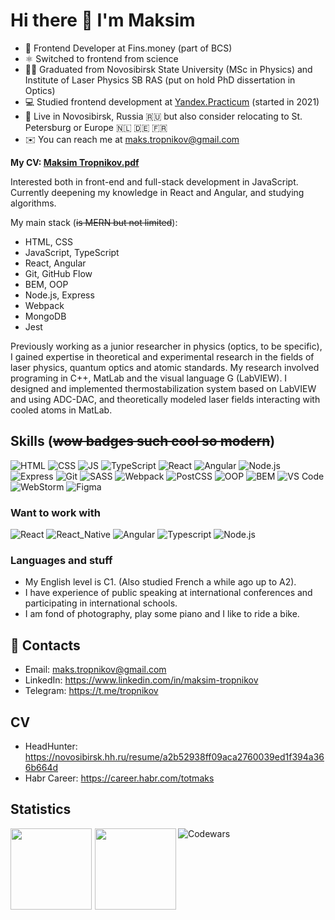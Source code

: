 # Hi there 👋 I'm Maksim

- 🏢 Frontend Developer at Fins.money (part of BCS)
- ⚛️ Switched to frontend from science
- 👨‍🎓 Graduated from Novosibirsk State University (MSc in Physics) and Institute of Laser Physics SB RAS (put on hold PhD dissertation in Optics)
- 💻 Studied frontend development at [Yandex.Practicum](https://practicum.yandex.ru) (started in 2021)
- 📍 Live in Novosibirsk, Russia 🇷🇺  but also consider relocating to St. Petersburg or Europe 🇳🇱 🇩🇪 🇫🇷
- ✉️ You can reach me at maks.tropnikov@gmail.com

**My CV: [Maksim Tropnikov.pdf](https://raw.githubusercontent.com/tropnikov/tropnikov/master/Maksim-Tropnikov-Frontend-CV.pdf)**


Interested both in front-end and full-stack development in JavaScript. Currently deepening my knowledge in React and Angular, and studying algorithms.

My main stack (~~is MERN but not limited~~):
- HTML, CSS  
- JavaScript, TypeScript  
- React, Angular  
- Git, GitHub Flow  
- BEM, OOP  
- Node.js, Express  
- Webpack  
- MongoDB  
- Jest  

Previously working as a junior researcher in physics (optics, to be specific), I gained expertise in theoretical and experimental research in the fields of laser physics, quantum optics and atomic standards. My research involved programing in C++, MatLab and the visual language G (LabVIEW). I designed and implemented thermostabilization system based on LabVIEW and using ADC-DAC, and theoretically modeled laser fields interacting with cooled atoms in MatLab.

## Skills (~~wow badges such cool so modern~~)

![HTML](https://img.shields.io/badge/HTML-20232A?style=for-the-badge&logo=html5)  ![CSS](https://img.shields.io/badge/-CSS-20232A?style=for-the-badge&logo=css3)  ![JS](https://img.shields.io/badge/-JavaScript-20232A?style=for-the-badge&logo=javascript)  ![TypeScript](https://img.shields.io/badge/-TypeScript-20232A?style=for-the-badge&logo=TypeScript) ![React](https://img.shields.io/badge/-React-20232A?style=for-the-badge&logo=react) ![Angular](https://img.shields.io/badge/-Angular-20232A?style=for-the-badge&logo=angular)  ![Node.js](https://img.shields.io/badge/-Node.js-20232A?style=for-the-badge&logo=node.js)  ![Express](https://img.shields.io/badge/-Express-20232A?style=for-the-badge&logo=Express)  ![Git](https://img.shields.io/badge/-Git-20232A?style=for-the-badge&logo=git)  ![SASS](https://img.shields.io/badge/-SASS-20232A?style=for-the-badge&logo=SASS)  ![Webpack](https://img.shields.io/badge/-Webpack-20232A?style=for-the-badge&logo=webpack)  ![PostCSS](https://img.shields.io/badge/-PostCSS-20232A?style=for-the-badge&logo=postcss)  ![OOP](https://img.shields.io/badge/-OOP-20232A?style=for-the-badge&logo=oop)  ![BEM](https://img.shields.io/badge/-BEM-20232A?style=for-the-badge&logo=BEM)  ![VS Code](https://img.shields.io/badge/-VS_Code-20232A?style=for-the-badge&logo=visualstudiocode)  
![WebStorm](https://img.shields.io/badge/-WebStorm-20232A?style=for-the-badge&logo=WebStorm)  ![Figma](https://img.shields.io/badge/-Figma-20232A?style=for-the-badge&logo=figma)

### Want to work with  

![React](https://img.shields.io/badge/-React-20232A?style=for-the-badge&logo=react)  ![React_Native](https://img.shields.io/badge/-React_Native-20232A?style=for-the-badge&logo=react)  ![Angular](https://img.shields.io/badge/-Angular-20232A?style=for-the-badge&logo=angular)  ![Typescript](https://img.shields.io/badge/-Typescript-20232A?style=for-the-badge&logo=typescript) ![Node.js](https://img.shields.io/badge/-Node.js-20232A?style=for-the-badge&logo=node.js)  

### Languages and stuff
- My English level is C1. (Also studied French a while ago up to A2).
- I have experience of public speaking at international conferences and participating in international schools.
- I am fond of photography, play some piano and I like to ride a bike.

## 🤝 Contacts
- Email: maks.tropnikov@gmail.com
- LinkedIn: https://www.linkedin.com/in/maksim-tropnikov
- Telegram: https://t.me/tropnikov  

## CV
* HeadHunter: https://novosibirsk.hh.ru/resume/a2b52938ff09aca2760039ed1f394a366b664d
* Habr Career: https://career.habr.com/totmaks
<!-- HeadHunter: https://novosibirsk.hh.ru/resume/9803f6c3ff07f93bae0039ed1f4a7351586950 -->

## Statistics  

<div>
<a href="https://github-readme-stats.vercel.app/api?username=tropnikov&count_private=true&show_icons=true&hide=contribs,issues&theme=react">
<img align="left" height="130px" style="margin-right: 5px" src="https://github-readme-stats.vercel.app/api?username=tropnikov&count_private=true&show_icons=true&hide=contribs,issues&theme=react">
</a>
<a href="https://github-readme-stats.vercel.app/api/top-langs/?username=tropnikov&layout=compact&theme=react">
<img align="left" height="130px" src="https://github-readme-stats.vercel.app/api/top-langs/?username=tropnikov&layout=compact&theme=react"/>
</a>
</div>  

<!--
[![Tropnikov GitHub stats](https://github-readme-stats.vercel.app/api?username=tropnikov&count_private=true&show_icons=true&hide=contribs,issues)
](https://github-readme-stats.vercel.app/api?username=tropnikov&count_private=true&show_icons=true)  

[![Top Langs](https://github-readme-stats.vercel.app/api/top-langs/?username=tropnikov&layout=compact)](https://github-readme-stats.vercel.app/api/top-langs/?username=tropnikov)  
-->  
  
![Codewars](https://www.codewars.com/users/tropnikov/badges/large)

<!--
**tropnikov/tropnikov** is a ✨ _special_ ✨ repository because its `README.md` (this file) appears on your GitHub profile.

Here are some ideas to get you started:

- 🔭 I’m currently working on ...
- 🌱 I’m currently learning ...
- 👯 I’m looking to collaborate on ...
- 🤔 I’m looking for help with ...
- 💬 Ask me about ...
- 📫 How to reach me: ...
- 😄 Pronouns: ...
- ⚡ Fun fact: ...
-->
